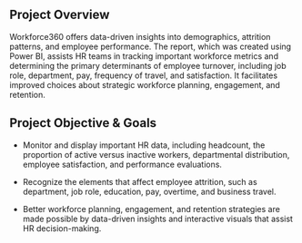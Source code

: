 ## Project Overview
Workforce360 offers data-driven insights into demographics, attrition patterns, and employee performance. The report, which was created using Power BI, assists HR teams in tracking important workforce metrics and determining the primary determinants of employee turnover, including job role, department, pay, frequency of travel, and satisfaction. It facilitates improved choices about strategic workforce planning, engagement, and retention.

## Project Objective & Goals
- Monitor and display important HR data, including headcount, the proportion of active versus inactive workers, departmental distribution, employee satisfaction, and performance evaluations.

- Recognize the elements that affect employee attrition, such as department, job role, education, pay, overtime, and business travel.

- Better workforce planning, engagement, and retention strategies are made possible by data-driven insights and interactive visuals that assist HR decision-making.
